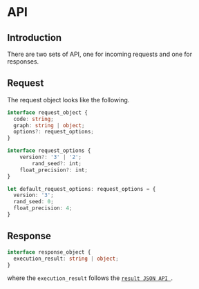 # API

## Introduction 

There are two sets of API, one for incoming requests and one for responses. 

## Request

The request object looks like the following. 

```typescript
interface request_object {
  code: string;
  graph: string | object;
  options?: request_options;
}

interface request_options {
    version?: '3' | '2';
		rand_seed?: int;
  	float_precision?: int;
}

let default_request_options: request_options = {
  version: '3';
  rand_seed: 0;
  float_precision: 4;
}
```

## Response

```typescript
interface response_object {
  execution_result: string | object; 
}
```

where the `execution_result` follows the [`result JSON API `](/RFCs/backend/database/tutorial_related_tables/execution_result/result_json_api.md). 
